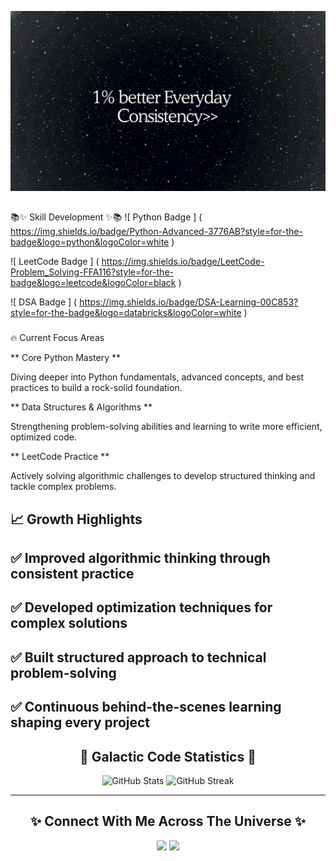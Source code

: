 ![Banner](banner.jpg)
##
 📚✨ Skill Development ✨📚
![
Python Badge
]
(
https://img.shields.io/badge/Python-Advanced-3776AB?style=for-the-badge&logo=python&logoColor=white
)
 
![
LeetCode Badge
]
(
https://img.shields.io/badge/LeetCode-Problem_Solving-FFA116?style=for-the-badge&logo=leetcode&logoColor=black
)
 
![
DSA Badge
]
(
https://img.shields.io/badge/DSA-Learning-00C853?style=for-the-badge&logo=databricks&logoColor=white
)
###
 🔥 Current Focus Areas
>
 
**
Core Python Mastery
**
  
>
 Diving deeper into Python fundamentals, advanced concepts, and best practices to build a rock-solid foundation.
>
 
**
Data Structures & Algorithms
**
  
>
 Strengthening problem-solving abilities and learning to write more efficient, optimized code.
>
 
**
LeetCode Practice
**
  
>
 Actively solving algorithmic challenges to develop structured thinking and tackle complex problems.
####
 📈 Growth Highlights
-
 ✅ Improved algorithmic thinking through consistent practice
-
 ✅ Developed optimization techniques for complex solutions
-
 ✅ Built structured approach to technical problem-solving
-
 ✅ Continuous behind-the-scenes learning shaping every project
---
<div align="center">

## 🌌 **Galactic Code Statistics** 🌌

<img src="https://github-readme-stats.vercel.app/api?username=harshit0017pro&show_icons=true&theme=tokyonight&hide_border=true&bg_color=0D1117&title_color=58a6ff&icon_color=58a6ff&text_color=c9d1d9" alt="GitHub Stats" width="49%" />
<img src="https://streak-stats.demolab.com?user=harshit0017pro&theme=tokyonight&hide_border=true&background=0D1117&ring=58a6ff&fire=58a6ff&currStreakLabel=58a6ff" alt="GitHub Streak" width="49%" />

</div>

---

<div align="center">

## ✨ Connect With Me Across The Universe ✨

<div align="center">
  <a href="https://www.linkedin.com/in/harshit-vaishnav"><img src="https://img.shields.io/badge/-LinkedIn-0A66C2?style=for-the-badge&logo=linkedin&logoColor=white" /></a>
  <a href="mailto:vaishnavharshit2005@gmail.com"><img src="https://img.shields.io/badge/-Gmail-D14836?style=for-the-badge&logo=gmail&logoColor=white" /></a>
</div>

</div>
